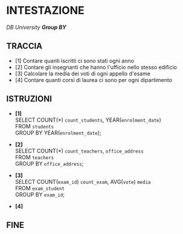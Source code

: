 # INTESTAZIONE

_DB University **Group BY**_

## TRACCIA

- [1] Contare quanti iscritti ci sono stati ogni anno
- [2] Contare gli insegnanti che hanno l'ufficio nello stesso edificio
- [3] Calcolare la media dei voti di ogni appello d'esame
- [4] Contare quanti corsi di laurea ci sono per ogni dipartimento

## ISTRUZIONI

- **[1]**  
  SELECT COUNT(\*) `count_students`, YEAR(`enrolment_date`)  
  FROM `students`  
  GROUP BY YEAR(`enrolment_date`);

- **[2]**  
  SELECT COUNT(\*) `count_teachers`, `office_address`  
  FROM `teachers`  
  GROUP BY `office_address`;
- **[3]**  
  SELECT COUNT(`exam_id`) `count_exam`, AVG(`vote`) `media`  
  FROM `exam_student`  
  GROUP BY `exam_id`;
- **[4]**

## FINE
